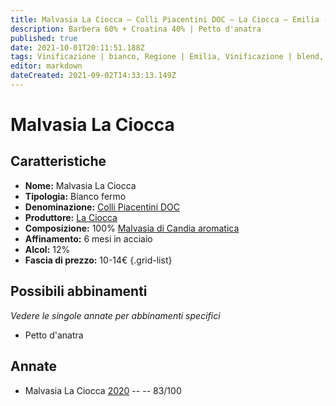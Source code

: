 ```yaml
---
title: Malvasia La Ciocca – Colli Piacentini DOC – La Ciocca – Emilia (IT) – 10-14€ – 2★
description: Barbera 60% + Croatina 40% | Petto d'anatra
published: true
date: 2021-10-01T20:11:51.188Z
tags: Vinificazione | bianco, Regione | Emilia, Vinificazione | blend, Vinificazione | fermo, Valutazioni | 2 stelle, Vitigni | Malvasia di Candia aromatica, Prezzi | 10-14€, Alimento | anatra, Alimento-dettagli | petto 
editor: markdown
dateCreated: 2021-09-02T14:33:13.149Z
---
```


# Malvasia La Ciocca 

## Caratteristiche
- **Nome:** Malvasia La Ciocca 
- **Tipologia:** Bianco fermo
- **Denominazione:** [Colli Piacentini DOC](/denominazioni/Italia/Emilia/DOC/Colli-Piacentini)
- **Produttore:** [La Ciocca](/produttori/Italia/Emilia/La-Ciocca) 
- **Composizione:** 100% [Malvasia di Candia aromatica](/vitigni/Italia/bacca-bianca/malvasia-di-candia-aromatica)
- **Affinamento:** 6 mesi in acciaio 
- **Alcol:** 12%
- **Fascia di prezzo:** 10-14€
{.grid-list}

## Possibili abbinamenti
*Vedere le singole annate per abbinamenti specifici*

- Petto d'anatra

## Annate
- Malvasia La Ciocca [2020](/vini/Italia/Emilia/La-Ciocca/Malvasia-La-Ciocca/2020) -- <span class="star-2"></span> -- 83/100
